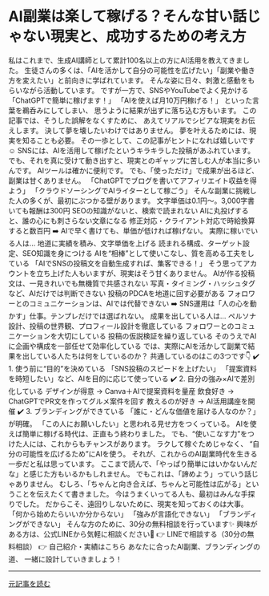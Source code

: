 # AI副業は楽して稼げる？そんな甘い話じゃない現実と、成功するための考え方

私はこれまで、生成AI講師として累計100名以上の方にAI活用を教えてきました。
生徒さんの多くは、「AIを活かして自分の可能性を広げたい」「副業や働き方を変えたい」と前向きに学ばれています。
そんな姿に日々、刺激と感動をもらいながら活動しています。
ですが一方で、SNSやYouTubeでよく見かける
「ChatGPTで簡単に稼げます！」
「AIを使えば月10万円稼げる！」
といった言葉を鵜呑みにしてしまい、
思うように結果が出ずに落ち込む方もいます。
この記事では、そうした誤解をなくすために、
あえてリアルでシビアな現実をお伝えします。
決して夢を壊したいわけではありません。
夢を叶えるためには、現実を知ることも必要。
その一歩として、この記事がヒントになれば嬉しいです☺️
SNSには、AIを活用して稼げたというキラキラした投稿があふれています。
でも、それを真に受けて動き出すと、現実とのギャップに苦しむ人が本当に多いんです。
AIツールは確かに便利です。
でも、「使っただけ」で成果が出るほど、副業は甘くありません。
「ChatGPTでブログを書いてアフィリエイト収益を得よう」
「クラウドソーシングでAIライターとして稼ごう」
そんな副業に挑戦した人の多くが、最初にぶつかる壁があります。
文字単価は0.1円〜。3,000字書いても報酬は300円
SEOの知識がないと、検索で読まれない
AIに丸投げすると、誰の心にも刺さらない文章になる
修正対応・クライアント対応で時給換算すると数百円
➡️ AIで早く書けても、単価が低ければ稼げない。
実際に稼いでいる人は…
地道に実績を積み、文字単価を上げる
読まれる構成、ターゲット設定、SEO知識を身につける
AIを“相棒”として使いこなし、質を高める工夫をしている
「AIでSNSの投稿文を自動生成すれば、集客できる！」
そう思ってアカウントを立ち上げた人もいますが、現実はそう甘くありません。
AIが作る投稿文は、一見きれいでも無機質で共感されない
写真・タイミング・ハッシュタグなど、AIだけでは判断できない
投稿のPDCAを地道に回す必要がある
フォロワーとのコミュニケーションは、AIでは代替できない
➡️ SNS運用は「人の心を動かす」仕事。テンプレだけでは選ばれない。
成果を出している人は…
ペルソナ設計、投稿の世界観、プロフィール設計を徹底している
フォロワーとのコミュニケーションを大切にしている
投稿の仮説検証を繰り返している
そのうえでAIに企画や構成を一部任せて効率化している
では、実際にAIを活かして副業で結果を出している人たちは何をしているのか？
共通しているのはこの3つです👇
✔️ 1. 使う前に“目的”を決めている
「SNS投稿のスピードを上げたい」
「提案資料を時短したい」など、AIを目的に応じて使っている
✔️ 2. 自分の強み×AIで差別化している
デザインが得意 → Canva＋AIで提案資料を量産
飲食好き → ChatGPTでPR文を作ってグルメ案件を回す
教えるのが好き → AI活用講座を開催
✔️ 3. ブランディングができている
「誰に・どんな価値を届ける人なのか？」が明確。
「この人にお願いしたい」と思われる見せ方をつくっている。
AIを使えば簡単に稼げる時代は、正直もう終わりました。
でも、“使いこなす力”をつけた人には、これからもチャンスがあります。
ラクして稼ぐためじゃなく、
“自分の可能性を広げるため”にAIを使う。
それが、これからのAI副業時代を生きる一歩だと私は思っています。
ここまで読んで、「やっぱり簡単にはいかないんだな」と感じた方もいるかもしれません。
でもこれは、「諦めよう」っていう話じゃありません。
むしろ、「ちゃんと向き合えば、ちゃんと可能性は広がる」ということを伝えたくて書きました。
今はうまくいってる人も、最初はみんな手探りでした。
だからこそ、遠回りしないために、現実を知っておくのは大事。
「何から始めたらいいか分からない」
「強みが言語化できない」
「ブランディングができない」
そんな方のために、30分の無料相談を行っています✨
興味がある方は、公式LINEから気軽に相談ください📩
👉 LINEで相談する（30分の無料相談）
👉 自己紹介・実績はこちら
あなたに合ったAI副業、ブランディングの道、
一緒に設計していきましょう！


---

[元記事を読む](https://note.com/konomi_aisensei/n/n18247b4073d0)